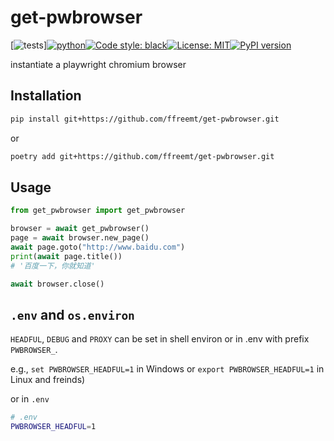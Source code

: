 # get-pwbrowser
<!--- get-pwbrowser  get_pwbrowser  get_pwbrowser get_pwbrowser --->
[![tests](https://github.com/ffreemt/get-pwbrowser/actions/workflows/routine-tests.yml/badge.svg)][![python](https://img.shields.io/static/v1?label=python+&message=3.7%2B&color=blue)](https://img.shields.io/static/v1?label=python+&message=3.7%2B&color=blue)[![Code style: black](https://img.shields.io/badge/code%20style-black-000000.svg)](https://github.com/psf/black)[![License: MIT](https://img.shields.io/badge/License-MIT-yellow.svg)](https://opensource.org/licenses/MIT)[![PyPI version](https://badge.fury.io/py/get_pwbrowser.svg)](https://badge.fury.io/py/get_pwbrowser)

instantiate a playwright chromium browser

## Installation
```bash
pip install git+https://github.com/ffreemt/get-pwbrowser.git
```
or
```bash
poetry add git+https://github.com/ffreemt/get-pwbrowser.git
```

## Usage

```python
from get_pwbrowser import get_pwbrowser

browser = await get_pwbrowser()
page = await browser.new_page()
await page.goto("http://www.baidu.com")
print(await page.title())
# '百度一下，你就知道'

await browser.close()
```

## `.env` and `os.environ`

`HEADFUL`, `DEBUG` and `PROXY` can be set in shell environ or in .env with prefix `PWBROWSER_`.

e.g., `set PWBROWSER_HEADFUL=1` in Windows or `export PWBROWSER_HEADFUL=1` in Linux and freinds)

or in `.env`
```bash
# .env
PWBROWSER_HEADFUL=1
```
